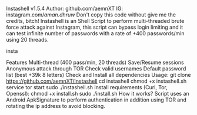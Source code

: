 Instashell v1.5.4
Author: github.com/aemnXT
IG: instagram.com/_aman.dhruw_
Don't copy this code without give me the credits, bitch!
Instashell is an Shell Script to perform multi-threaded brute force attack against Instagram, this script can bypass login limiting and it can test infinite number of passwords with a rate of +400 passwords/min using 20 threads.

insta

Features
Multi-thread (400 pass/min, 20 threads)
Save/Resume sessions
Anonymous attack through TOR
Check valid usernames
Default password list (best +39k 8 letters)
Check and Install all dependencies
Usage:
git clone https://github.com/aemnXT/instashell
cd instashell
chmod +x instashell.sh
service tor start
sudo ./instashell.sh
Install requirements (Curl, Tor, Openssl):
chmod +x install.sh
sudo ./install.sh
How it works?
Script uses an Android ApkSignature to perform authentication in addition using TOR and rotating the ip address to avoid blocking.
